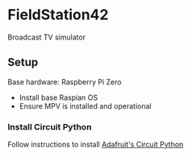 # FieldStation42
 Broadcast TV simulator


## Setup

Base hardware: Raspberry Pi Zero
* Install base Raspian OS
* Ensure MPV is installed and operational

### Install Circuit Python

Follow instructions to install [Adafruit's Circuit Python](https://learn.adafruit.com/circuitpython-on-raspberrypi-linux/installing-circuitpython-on-raspberry-pi)

